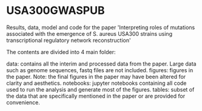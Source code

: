 # USA300GWASPUB
Results, data, model and code for the paper 'Interpreting roles of mutations associated with the emergence of S. aureus USA300 strains using transcriptional regulatory network reconstruction'

The contents are divided into 4 main folder:

data: contains all the interim and processed data from the paper. Large data such as genome sequences, fastq files are not included.
figures: figures in the paper. Note: the final figures in the paper may have been altered for clarity and aesthetics.
notebooks: jupyter notebooks containing all code used to run the analysis and generate most of the figures.
tables: subset of the data that are specifically mentioned in the paper or are provided for convenience.
